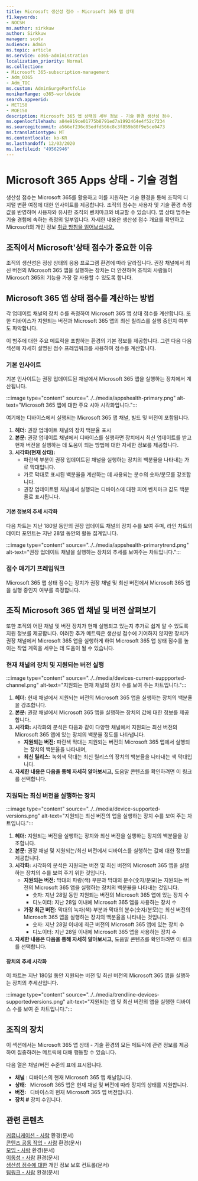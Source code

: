 ```yaml
---
title: Microsoft 생산성 점수 - Microsoft 365 앱 상태
f1.keywords:
- NOCSH
ms.author: sirkkuw
author: Sirkkuw
manager: scotv
audience: Admin
ms.topic: article
ms.service: o365-administration
localization_priority: Normal
ms.collection:
- Microsoft 365-subscription-management
- Adm_O365
- Adm_TOC
ms.custom: AdminSurgePortfolio
monikerRange: o365-worldwide
search.appverid:
- MET150
- MOE150
description: Microsoft 365 앱 상태의 세부 정보 - 기술 환경 생산성 점수.
ms.openlocfilehash: a84e919ce01775b8791ed7a1992464e4f52c7234
ms.sourcegitcommit: a566ef236c85edfd566c8c3f859b80f9e5ce0473
ms.translationtype: MT
ms.contentlocale: ko-KR
ms.lasthandoff: 12/03/2020
ms.locfileid: "49562946"
---
```

# <a name="microsoft-365-apps-health--technology-experiences"></a>Microsoft 365 Apps 상태 - 기술 경험

생산성 점수는 Microsoft 365를 활용하고 이를 지원하는 기술 환경을 통해 조직의 디지털 변환 여정에 대한 인사이트를 제공합니다. 조직의 점수는 사용자 및 기술 환경 측정값을 반영하며 사용자와 유사한 조직의 벤치마크와 비교할 수 있습니다. 앱 상태 범주는 기술 경험에 속하는 측정의 일부입니다. 자세한 내용은 생산성 점수 [](productivity-score.md) 개요를 확인하고 Microsoft의 개인 정보 [취급 방침을 읽어보십시오.](https://privacy.microsoft.com/privacystatement)

## <a name="why-your-organization39s-microsoft-365-apps-health-score-matters"></a>조직에서 Microsoft&#39;상태 점수가 중요한 이유

조직의 생산성은 정상 상태의 응용 프로그램 환경에 따라 달라집니다. 권장 채널에서 최신 버전의 Microsoft 365 앱을 실행하는 장치는 더 안전하며 조직의 사람들이 Microsoft 365의 기능을 가장 잘 사용할 수 있도록 합니다.

## <a name="how-we-calculate-the-microsoft-365-apps-health-score"></a>Microsoft 365 앱 상태 점수를 계산하는 방법

각 업데이트 채널의 장치 수를 측정하여 Microsoft 365 앱 상태 점수를 계산합니다. 또한 디바이스가 지원되는 버전과 Microsoft 365 앱의 최신 릴리스를 실행 중인지 여부도 파악합니다.

이 범주에 대한 주요 메트릭을 포함하는 환경의 기본 정보를 제공합니다. 그런 다음 다음 섹션에 자세히 설명된 점수 프레임워크를 사용하여 점수를 계산합니다.

### <a name="primary-insight"></a>기본 인사이트

기본 인사이트는 권장 업데이트된 채널에서 Microsoft 365 앱을 실행하는 장치에서 계산됩니다.

:::image type="content" source="../../media/appshealth-primary.png" alt-text="Microsoft 365 앱에 대한 주요 시야 시각화입니다.":::

여기에는 디바이스에서 실행되는 Microsoft 365 앱 채널, 빌드 및 버전이 포함됩니다.

1. **헤더:**  권장 업데이트 채널의 장치 백분율 표시
1. **본문:**  권장 업데이트 채널에서 디바이스를 실행하면 장치에서 최신 업데이트를 받고 현재 버전을 실행하는 데 도움이 되는 방법에 대한 자세한 정보를 제공합니다.
1. **시각화(현재 상태):**
    - 파란색 부분이 권장 업데이트된 채널을 실행하는 장치의 백분율을 나타내는 가로 막대입니다.
    - 가로 막대로 표시된 백분율을 계산하는 데 사용되는 분수의 숫자/분모를 강조합니다.
    - 권장 업데이트된 채널에서 실행되는 디바이스에 대한 피어 벤치마크 값도 백분율로 표시됩니다.

#### <a name="trend-visualization-of-the-primary-insight"></a>기본 정보의 추세 시각화

다음 차트는 지난 180일 동안의 권장 업데이트 채널의 장치 수를 보여 주며, 라인 차트의 데이터 포인트는 지난 28일 동안의 활동 집계입니다.

:::image type="content" source="../../media/appshealth-primarytrend.png" alt-text="권장 업데이트 채널을 실행하는 장치의 추세를 보여주는 차트입니다.":::

### <a name="scoring-framework"></a>점수 매기기 프레임워크

Microsoft 365 앱 상태 점수는 장치가 권장 채널 및 최신 버전에서 Microsoft 365 앱을 실행 중인지 여부를 측정합니다.

## <a name="explore-your-organization-microsoft-365-app-channels-and-versions"></a>조직 Microsoft 365 앱 채널 및 버전 살펴보기

또한 조직의 어떤 채널 및 버전 장치가 현재 실행되고 있는지 추가로 쉽게 알 수 있도록 지원 정보를 제공합니다. 이러한 추가 메트릭은 생산성 점수에 기여하지 않지만 장치가 권장 채널에서 Microsoft 365 앱을 실행하게 하여 Microsoft 365 앱 상태 점수를 높이는 작업 계획을 세우는 데 도움이 될 수 있습니다.

### <a name="devices-on-current-channel-and-running-supported-versions"></a>현재 채널의 장치 및 지원되는 버전 실행

:::image type="content" source="../../media/devices-current-suppported-channel.png" alt-text="지원되는 현재 채널의 장치 수를 보여 주는 차트입니다.":::

1. **헤더:**  현재 채널에서 지원되는 버전의 Microsoft 365 앱을 실행하는 장치의 백분율을 강조합니다.
1. **본문:**  권장 채널에서 Microsoft 365 앱을 실행하는 장치의 값에 대한 정보를 제공합니다.
1. **시각화:**  시각화의 분석은 다음과 같이 다양한 채널에서 지원되는 최신 버전의 Microsoft 365 앱에 있는 장치의 백분율 정도를 나타냅니다.
    - **지원되는 버전:** 파란색 막대는 지원되는 버전의 Microsoft 365 앱에서 실행되는 장치의 백분율을 나타내며,
    - **최신 릴리스:** 녹회색 막대는 최신 릴리스의 장치의 백분율을 나타내는 색 막대입니다.
1. **자세한 내용은 다음을 통해 자세히 알아보시고,**   도움말 콘텐츠를 확인하려면 이 링크를 선택합니다.

### <a name="devices-running-latest-and-supported-versions"></a>지원되는 최신 버전을 실행하는 장치

:::image type="content" source="../../media/device-supported-versions.png" alt-text="지원되는 최신 버전의 앱을 실행하는 장치 수를 보여 주는 차트입니다.":::

1. **헤더:**  지원되는 버전을 실행하는 장치와 최신 버전을 실행하는 장치의 백분율을 강조합니다.
1. **본문:**  권장 채널 및 지원되는/최신 버전에서 디바이스를 실행하는 값에 대한 정보를 제공합니다.
1. **시각화:** 시각화의 분석은 지원되는 버전 및 최신 버전의 Microsoft 365 앱을 실행하는 장치의 수를 보여 주기 위한 것입니다.
    - **지원되는 버전:** 막대의 파랑(색) 부분과 막대의 분수(숫자/분모)는 지원되는 버전의 Microsoft 365 앱을 실행하는 장치의 백분율을 나타내는 것입니다.
        - 숫자: 지난 28일 동안 지원되는 버전의 Microsoft 365 앱에 있는 장치 수
        - 디노이터: 지난 28일 이내에 Microsoft 365 앱을 사용하는 장치 수
    - **가장 최근 버전:** 막대의 녹차(색) 부분과 막대의 분수(숫자/분모)는 최신 버전의 Microsoft 365 앱을 실행하는 장치의 백분율을 나타내는 것입니다.
        - 숫자: 지난 28일 이내에 최근 버전의 Microsoft 365 앱에 있는 장치 수
        - 디노이터: 지난 28일 이내에 Microsoft 365 앱을 사용하는 장치 수
1. **자세한 내용은 다음을 통해 자세히 알아보시고,**   도움말 콘텐츠를 확인하려면 이 링크를 선택합니다.

#### <a name="trend-visualization-of-the-devices"></a>장치의 추세 시각화

이 차트는 지난 180일 동안 지원되는 버전 및 최신 버전의 Microsoft 365 앱을 실행하는 장치의 추세선입니다.

:::image type="content" source="../../media/trendline-devices-supportedversions.png" alt-text="지원되는 앱 및 최신 버전의 앱을 실행한 디바이스 수를 보여 준 차트입니다.":::

## <a name="devices-in-your-organization"></a>조직의 장치

이 섹션에서는 Microsoft 365 앱 상태 - 기술 환경의 모든 메트릭에 관련 정보를 제공하여 집중하려는 메트릭에 대해 행동할 수 있습니다.

다음 열은 채널/버전 수준의 표에 표시됩니다.

- **채널** : 디바이스의 현재 Microsoft 365 앱 채널입니다.
- **상태:**   Microsoft 365 앱은 현재 채널 및 버전에 따라 장치의 상태를 지원합니다.
- **버전:**   디바이스의 현재 Microsoft 365 앱 버전입니다.
- **장치 #**  장치 수입니다.

## <a name="related-content"></a>관련 콘텐츠

[커뮤니케이션 - 사람](communication.md) 환경(문서)\
[콘텐츠 공동 작업 - 사람](content-collaboration.md) 환경(문서)\
[모임 - 사람](meetings.md) 환경(문서)\
[이동성 - 사람](mobility.md) 환경(문서)\
[생산성 점수에 대한](privacy.md) 개인 정보 보호 컨트롤(문서)\
[팀워크 - 사람](teamwork.md) 환경(문서)